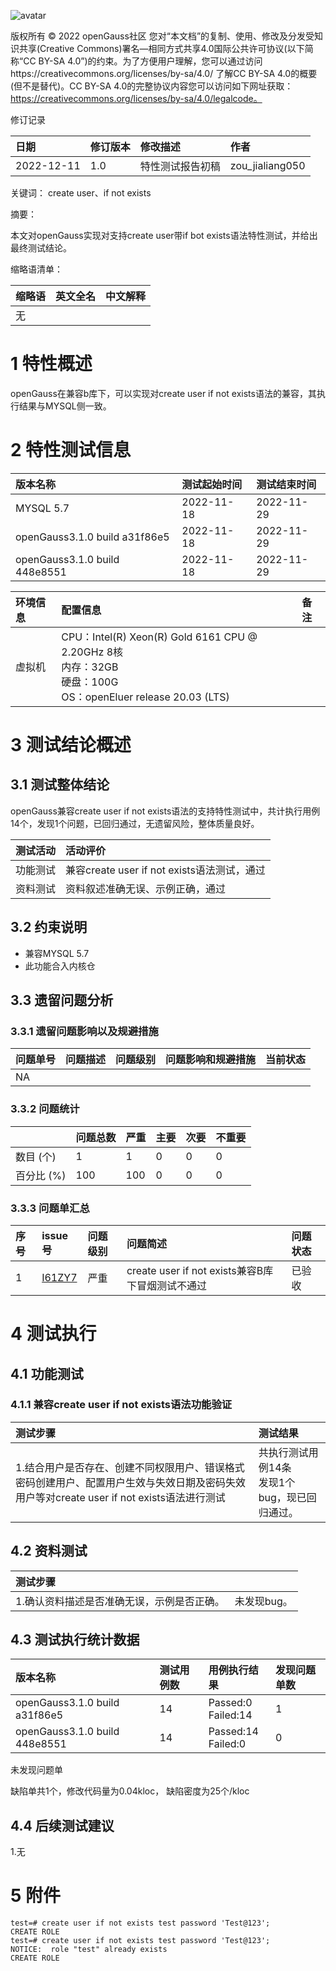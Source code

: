 ![avatar](../../images/openGauss.png)

版权所有 © 2022  openGauss社区
 您对“本文档”的复制、使用、修改及分发受知识共享(Creative Commons)署名—相同方式共享4.0国际公共许可协议(以下简称“CC BY-SA 4.0”)的约束。为了方便用户理解，您可以通过访问https://creativecommons.org/licenses/by-sa/4.0/ 了解CC BY-SA 4.0的概要 (但不是替代)。CC BY-SA 4.0的完整协议内容您可以访问如下网址获取：https://creativecommons.org/licenses/by-sa/4.0/legalcode。

修订记录

|   日期    | 修订版本 |               修改描述               |      作者       |
| :------- | :------ | :---------------------------------- | :------------- |
| 2022-12-11 |   1.0    |           特性测试报告初稿           | zou_jialiang050 |

 关键词： create user、if not exists

摘要：

本文对openGauss实现对支持create user带if bot exists语法特性测试，并给出最终测试结论。

缩略语清单：

| 缩略语 |                       英文全名                        | 中文解释                                             |
| :---- | :--------------------------------------------------- | :---------------------------------------------------- |
|  无  |          |          |

# 1     特性概述

openGauss在兼容b库下，可以实现对create user if not exists语法的兼容，其执行结果与MYSQL侧一致。

# 2     特性测试信息

| 版本名称                      | 测试起始时间 | 测试结束时间 |
| :---------------------------- | :----------- | :----------- |
| MYSQL 5.7                     | 2022-11-18   | 2022-11-29   |
| openGauss3.1.0 build a31f86e5 | 2022-11-18   | 2022-11-29   |
| openGauss3.1.0 build 448e8551 | 2022-11-18   | 2022-11-29   |

| 环境信息 | 配置信息                                                     | 备注 |
| :------- | :----------------------------------------------------------- | :---- |
| 虚拟机   | CPU：Intel(R) Xeon(R) Gold 6161 CPU @ 2.20GHz 8核<br />内存：32GB<br />硬盘：100G<br />OS：openEluer release 20.03 (LTS) |      |

# 3     测试结论概述

## 3.1   测试整体结论

openGauss兼容create user if not exists语法的支持特性测试中，共计执行用例14个，发现1个问题，已回归通过，无遗留风险，整体质量良好。

| 测试活动 | 活动评价                                                     |
| :------ | :----------------------------------------------------------- |
| 功能测试 | 兼容create user if not exists语法测试，通过 |
| 资料测试 | 资料叙述准确无误、示例正确，通过                            |

## 3.2   约束说明

- 兼容MYSQL 5.7
- 此功能合入内核仓

## 3.3   遗留问题分析

### 3.3.1 遗留问题影响以及规避措施

| 问题单号 | 问题描述 | 问题级别 | 问题影响和规避措施 | 当前状态 |
| :------ | :------ | :------ | :---------------- | :------ |
|    NA    |  |  |  |  |

### 3.3.2 问题统计

|             | 问题总数 | 严重 | 主要 | 次要 | 不重要 |
| :--------- | :------ | :-- | :-- | :-- | :---- |
|  数目 (个)  |    1    |  1  |  0   |  0  |   0    |
| 百分比  (%) |   100   |  100  |  0   |  0  |   0    |

### 3.3.3 问题单汇总

| 序号 |                           issue号                            | 问题级别 |                           问题简述                           | 问题状态 |
| :-- | :---------------------------------------------------------- | :------ | :---------------------------------------------------------- | :------ |
|  1  | [I61ZY7](https://e.gitee.com/opengaussorg/issues/table?issue=I61ZY7) | 严重 | create user if not exists兼容B库下冒烟测试不通过 | 已验收 |

# 4     测试执行

## 4.1   功能测试

### 4.1.1   兼容create user if not exists语法功能验证

| 测试步骤                                                     | 测试结果                           |
| :------------------------------------------------------------ | :---------------------------------- |
| 1.结合用户是否存在、创建不同权限用户、错误格式密码创建用户、配置用户生效与失效日期及密码失效用户等对create user if not exists语法进行测试 | 共执行测试用例14条<br />发现1个bug，现已回归通过。 |

## 4.2   资料测试

| 测试步骤                                   |                                                     |
| :------------------------------------------ | :--------------------------------------------------- |
| 1.确认资料描述是否准确无误，示例是否正确。 | 未发现bug。 |

## 4.3   测试执行统计数据

| 版本名称                      | 测试用例数 | 用例执行结果            | 发现问题单数 |
| :----------------------------- | :---------- | :----------------------- | :------------ |
| openGauss3.1.0 build a31f86e5 | 14   | Passed:0<br />Failed:14 | 1         |
| openGauss3.1.0 build 448e8551 | 14 | Passed:14<br />Failed:0 | 0 |

未发现问题单

缺陷单共1个，修改代码量为0.04kloc， 缺陷密度为25个/kloc

## 4.4   后续测试建议

1.无

# 5     附件

```
test=# create user if not exists test password 'Test@123';
CREATE ROLE
test=# create user if not exists test password 'Test@123';
NOTICE:  role "test" already exists
CREATE ROLE
```